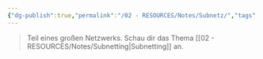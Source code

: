 ```yaml
---
{"dg-publish":true,"permalink":"/02 - RESOURCES/Notes/Subnetz/","tags":["netzwerk/subnetting"],"noteIcon":"","updated":"2024-07-29T17:56:37.581+02:00"}
---
```


>Teil eines großen Netzwerks. Schau dir das Thema [[02 - RESOURCES/Notes/Subnetting\|Subnetting]] an.